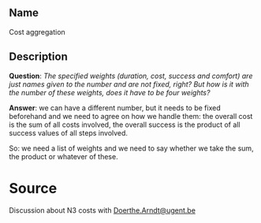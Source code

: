 
## Name

Cost aggregation

## Description
**Question**: *The specified weights (duration, cost, success and comfort) are just names given to the number and are not fixed, right? 
But how is it with the number of these weights, does it have to be four weights?*

**Answer**: we can have a different number, but it needs to be fixed beforehand and we need to agree on how we handle them: 
the overall cost is the sum of all costs involved, the overall success is the product of all success values of all steps involved. 

So: we need a list of weights and we need to say whether we take the sum, the product or whatever of these.

# Source

Discussion about N3 costs with <Doerthe.Arndt@ugent.be>
